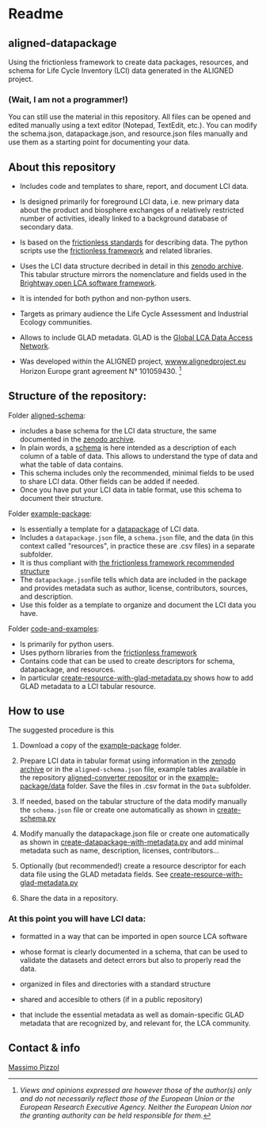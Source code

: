 # Readme

## aligned-datapackage

Using the frictionless framework to create data packages, resources, and schema for Life Cycle Inventory (LCI) data generated in the ALIGNED project.


### (Wait, I am not a programmer!)

You can still use the material in this repository. All files can be opened and edited manually using a text editor (Notepad, TextEdit, etc.). You can modify the schema.json, datapackage.json, and resource.json files manually and use them as a starting point for documenting your data.

## About this repository


- Includes code and templates to share, report, and document LCI data. 

- Is designed primarily for foreground LCI data, i.e. new primary data about the product and biosphere exchanges of a relatively restricted number of activities, ideally linked to a background database of secondary data. 

- Is based on the [frictionless standards](https://specs.frictionlessdata.io/) for describing data. The python scripts use the [frictionless framework](https://framework.frictionlessdata.io/) and related libraries.

- Uses the LCI data structure decribed in detail in this [zenodo archive](). This tabular structure mirrors the nomenclature and fields used in the [Brightway open LCA software framework](https://docs.brightway.dev/en/latest/).

- It is intended for both python and non-python users.

- Targets as primary audience the Life Cycle Assessment and Industrial Ecology communities. 

- Allows to include GLAD metadata. GLAD is the [Global LCA Data Access Network](https://www.globallcadataaccess.org/).


- Was developed within the ALIGNED project, [wwww.alignedproject.eu](wwww.alignedproject.eu) Horizon Europe grant agreement N° 101059430. [^1]


 ## Structure of the repository:


Folder [aligned-schema](https://github.com/massimopizzol/aligned-datapackage/tree/main/aligned-schema): 

- includes a base schema for the LCI data structure, the same documented in the [zenodo archive]().
-  In plain words, a [schema](https://specs.frictionlessdata.io/table-schema/#concepts) is here intended as a description of each column of a table of data. This allows to understand the type of data and what the table of data contains. 
-  This schema includes only the recommended, minimal fields to be used to share LCI data. Other fields can be added if needed.
-  Once you have put your LCI data in table format, use this schema to document their structure.

Folder [example-package](https://github.com/massimopizzol/aligned-datapackage/tree/main/example-package):

- Is essentially a template for a [datapackage](https://specs.frictionlessdata.io/data-package/#language) of LCI data.
- Includes a ```datapackage.json``` file, a ```schema.json``` file, and the data (in this context called "resources", in practice these are .csv files) in a separate subfolder. 
- It is thus compliant with [the frictionless framework recommended structure](https://specs.frictionlessdata.io/data-package/#illustrative-structure)
- The ```datapackage.json```file tells which data are included in the package and provides metadata such as author, license, contributors, sources, and description.
- Use this folder as a template to organize and document the LCI data you have.


Folder [code-and-examples](https://github.com/massimopizzol/aligned-datapackage/tree/main/code-and-examples):

- Is primarily for python users. 
- Uses pythorn libraries from the [frictionless framework](https://framework.frictionlessdata.io/) 
- Contains code that can be used to create descriptors for schema, datapackage, and resources.
- In particular [create-resource-with-glad-metadata.py](https://github.com/massimopizzol/aligned-datapackage/blob/main/code-and-examples/create-resource-with-glad-metadata.py) shows how to add GLAD metadata to a LCI tabular resource.

## How to use

The suggested procedure is this

1. Download a copy of the [example-package](https://github.com/massimopizzol/aligned-datapackage/tree/main/example-package) folder. 

2. Prepare LCI data in tabular format using information in the [zenodo archive]() or in the ```aligned-schema.json``` file, example tables available in the repository [aligned-converter repositor](link) or in the [example-package/data](https://github.com/massimopizzol/aligned-datapackage/tree/main/example-package/data) folder. Save the files in .csv format in the ```Data``` subfolder.

4. If needed, based on the tabular structure of the data modify manually the ```schema.json``` file or create one automatically as shown in [create-schema.py](https://github.com/massimopizzol/aligned-datapackage/blob/main/code-and-examples/create-schema.py)

5. Modify manually the datapackage.json file or create one automatically as shown in [create-datapackage-with-metadata.py](https://github.com/massimopizzol/aligned-datapackage/blob/main/code-and-examples/create-datapackage-with-metadata.py) and add minimal metadata such as name, description, licenses, contributors... 

6. Optionally (but recommended!) create a resource descriptor for each data file using the GLAD metadata fields. See [create-resource-with-glad-metadata.py](https://github.com/massimopizzol/aligned-datapackage/blob/main/code-and-examples/create-resource-with-glad-metadata.py)

7. Share the data in a repository.


### At this point you will have LCI data:

- formatted in a way that can be imported in open source LCA software 

- whose format is clearly documented in a schema, that can be used to validate the datasets and detect errors but also to properly read the data.

- organized in files and directories with a standard structure

- shared and accesible to others (if in a public repository)

- that include the essential metadata as well as domain-specific GLAD metadata that are recognized by, and relevant for, the LCA community.


## Contact & info

[Massimo Pizzol](mailto:massimo@plan.aau.dk)


[^1]: _Views and opinions expressed are however those of the author(s) only and do not necessarily reflect those of the European Union or the European Research Executive Agency. Neither the European Union nor the granting authority can be held responsible for them._
